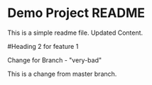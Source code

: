# Demo Project README

This is a simple readme file. Updated Content.

#Heading 2 for feature 1

Change for Branch - "very-bad"

This is a change from master branch.
